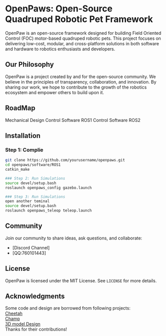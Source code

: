 # OpenPaws: Open-Source Quadruped Robotic Pet Framework

OpenPaw is an open-source framework designed for building Field Oriented Control (FOC) motor-based quadruped robotic pets. This project focuses on delivering low-cost, modular, and cross-platform solutions in both software and hardware to robotics enthusiasts and developers.

## Our Philosophy

OpenPaw is a project created by and for the open-source community. We believe in the principles of transparency, collaboration, and innovation. By sharing our work, we hope to contribute to the growth of the robotics ecosystem and empower others to build upon it.

## RoadMap
Mechanical Design
Control Software ROS1
Control Software ROS2

## Installation

### Step 1: Complie
```bash
git clone https://github.com/yourusername/openpaws.git
cd openpaws/software/ROS1
catkin_make

### Step 2: Run Simulations
source devel/setup.bash
roslaunch openpaws_config gazebo.launch

### Step 3: Run Simulations
open another teminal
source devel/setup.bash
roslaunch openpaws_teleop teleop.launch
```

## Community
Join our community to share ideas, ask questions, and collaborate:  
- [Discord Channel]
- [QQ:760101443]

## License
OpenPaw is licensed under the MIT License. See `LICENSE` for more details.

## Acknowledgments
Some code and design are borrowed from following projects:  
[Cheetah](https://github.com/mit-biomimetics/Cheetah-Software)  
[Champ](https://github.com/chvmp/champ)  
[3D model Design](https://oshwhub.com/gulu666/detector-disaster-scene-3d-reconstruction-robot-dog)  
Thanks for their contributions!
